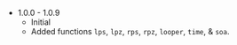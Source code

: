 - 1.0.0 - 1.0.9
  - Initial
  - Added functions `lps`, `lpz`, `rps`, `rpz`, `looper`, `time`, & `soa`.
